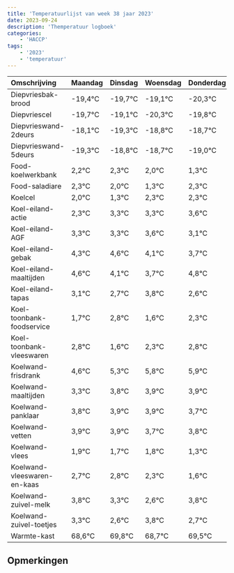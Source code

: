 ```yaml
---
title: 'Temperatuurlijst van week 38 jaar 2023'
date: 2023-09-24
description: 'Themperatuur logboek'
categories:
    - 'HACCP'
tags:
    - '2023'
    - 'temperatuur'
---
```

|Omschrijving|Maandag|Dinsdag|Woensdag|Donderdag|Vrijdag|Zaterdag|Zondag|
|:---|:---|:---|:---|:---|:---|:---|:---|
|Diepvriesbak-brood|-19,4°C|-19,7°C|-19,1°C|-20,3°C|-19,8°C|-19,7°C|-20,0°C|
|Diepvriescel|-19,7°C|-19,1°C|-20,3°C|-19,8°C|-19,7°C|-20,0°C|-20,7°C|
|Diepvrieswand-2deurs|-18,1°C|-19,3°C|-18,8°C|-18,7°C|-19,0°C|-19,7°C|-18,7°C|
|Diepvrieswand-5deurs|-19,3°C|-18,8°C|-18,7°C|-19,0°C|-19,7°C|-18,7°C|-18,7°C|
|Food-koelwerkbank|2,2°C|2,3°C|2,0°C|1,3°C|2,3°C|2,3°C|2,6°C|
|Food-saladiare|2,3°C|2,0°C|1,3°C|2,3°C|2,3°C|2,6°C|2,1°C|
|Koelcel|2,0°C|1,3°C|2,3°C|2,3°C|2,6°C|2,1°C|1,7°C|
|Koel-eiland-actie|2,3°C|3,3°C|3,3°C|3,6°C|3,1°C|2,7°C|3,8°C|
|Koel-eiland-AGF|3,3°C|3,3°C|3,6°C|3,1°C|2,7°C|3,8°C|2,6°C|
|Koel-eiland-gebak|4,3°C|4,6°C|4,1°C|3,7°C|4,8°C|3,6°C|4,3°C|
|Koel-eiland-maaltijden|4,6°C|4,1°C|3,7°C|4,8°C|3,6°C|4,3°C|4,8°C|
|Koel-eiland-tapas|3,1°C|2,7°C|3,8°C|2,6°C|3,3°C|3,8°C|3,9°C|
|Koel-toonbank-foodservice|1,7°C|2,8°C|1,6°C|2,3°C|2,8°C|2,9°C|2,9°C|
|Koel-toonbank-vleeswaren|2,8°C|1,6°C|2,3°C|2,8°C|2,9°C|2,9°C|2,7°C|
|Koelwand-frisdrank|4,6°C|5,3°C|5,8°C|5,9°C|5,9°C|5,7°C|5,8°C|
|Koelwand-maaltijden|3,3°C|3,8°C|3,9°C|3,9°C|3,7°C|3,8°C|3,3°C|
|Koelwand-panklaar|3,8°C|3,9°C|3,9°C|3,7°C|3,8°C|3,3°C|2,6°C|
|Koelwand-vetten|3,9°C|3,9°C|3,7°C|3,8°C|3,3°C|2,6°C|3,8°C|
|Koelwand-vlees|1,9°C|1,7°C|1,8°C|1,3°C|0,6°C|1,8°C|0,7°C|
|Koelwand-vleeswaren-en-kaas|2,7°C|2,8°C|2,3°C|1,6°C|2,8°C|1,7°C|2,5°C|
|Koelwand-zuivel-melk|3,8°C|3,3°C|2,6°C|3,8°C|2,7°C|3,5°C|3,1°C|
|Koelwand-zuivel-toetjes|3,3°C|2,6°C|3,8°C|2,7°C|3,5°C|3,1°C|3,6°C|
|Warmte-kast|68,6°C|69,8°C|68,7°C|69,5°C|69,1°C|69,6°C|69,9°C|

## Opmerkingen


